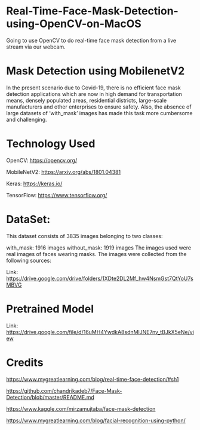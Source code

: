 # Real-Time-Face-Mask-Detection-using-OpenCV-on-MacOS
Going to use OpenCV to do real-time face mask detection from a live stream via our webcam.

# Mask Detection using MobilenetV2

In the present scenario due to Covid-19, there is no efficient face mask detection applications which are now in high demand for transportation means, densely populated areas, residential districts, large-scale manufacturers and other enterprises to ensure safety. Also, the absence of large datasets of ‘with_mask’ images has made this task more cumbersome and challenging.

# Technology Used

OpenCV: https://opencv.org/

MobileNetV2: https://arxiv.org/abs/1801.04381

Keras: https://keras.io/

TensorFlow: https://www.tensorflow.org/

# DataSet: 

This dataset consists of 3835 images belonging to two classes:

with_mask: 1916 images
without_mask: 1919 images
The images used were real images of faces wearing masks. The images were collected from the following sources:

Link: https://drive.google.com/drive/folders/1XDte2DL2Mf_hw4NsmGst7QtYoU7sMBVG


# Pretrained Model

Link: https://drive.google.com/file/d/16uMH4YwdkA8sdnMlJNE7nv_tBJkX5eNe/view

# Credits

https://www.mygreatlearning.com/blog/real-time-face-detection/#sh1

https://github.com/chandrikadeb7/Face-Mask-Detection/blob/master/README.md

https://www.kaggle.com/mirzamujtaba/face-mask-detection

https://www.mygreatlearning.com/blog/facial-recognition-using-python/

